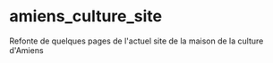 # amiens_culture_site
Refonte de quelques pages de l'actuel site de la maison de la culture d'Amiens
